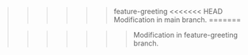 >>>>>> feature-greeting
>>>>>> <<<<<<< HEAD
Modification in main branch.
=======
>
>>>>>>> Modification in feature-greeting branch.
